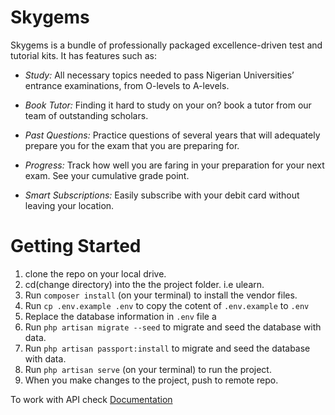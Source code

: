 # Skygems

Skygems is a bundle of professionally packaged excellence-driven test and tutorial kits. It has features such as:

-   _Study:_ All necessary topics needed to pass Nigerian Universities’ entrance examinations, from O-levels to A-levels.

-   _Book Tutor:_ Finding it hard to study on your on? book a tutor from our team of outstanding scholars.

-   _Past Questions:_ Practice questions of several years that will adequately prepare you for the exam that you are preparing for.

-   _Progress:_ Track how well you are faring in your preparation for your next exam. See your cumulative grade point.

-   _Smart Subscriptions:_ Easily subscribe with your debit card without leaving your location.

# Getting Started

1. clone the repo on your local drive.
2. cd(change directory) into the the project folder. i.e ulearn.
3. Run `composer install` (on your terminal) to install the vendor files.
4. Run `cp .env.example .env` to copy the cotent of `.env.example` to `.env`
5. Replace the database information in `.env` file a
6. Run `php artisan migrate --seed` to migrate and seed the database with data.
7. Run `php artisan passport:install` to migrate and seed the database with data.
8. Run `php artisan serve` (on your terminal) to run the project.
9. When you make changes to the project, push to remote repo.

To work with API check [Documentation](https://www.postman.com/collections/6cbaefb7631813211002)
